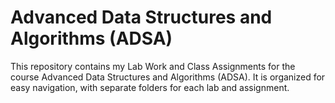 # Advanced Data Structures and Algorithms (ADSA)

This repository contains my Lab Work and Class Assignments for the course Advanced Data Structures and Algorithms (ADSA).
It is organized for easy navigation, with separate folders for each lab and assignment.

